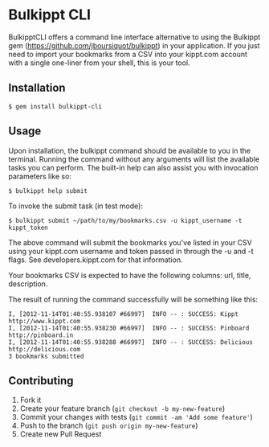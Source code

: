 # Bulkippt CLI

BulkipptCLI offers a command line interface alternative to using the Bulkippt gem (https://github.com/jboursiquot/bulkippt) in your application. If you just need to import your bookmarks from a CSV into your kippt.com account with a single one-liner from your shell, this is your tool.

## Installation
    
	$ gem install bulkippt-cli

## Usage

Upon installation, the bulkippt command should be available to you in the terminal. Running the command without any arguments will list the available tasks you can perform. The built-in help can also assist you with invocation parameters like so:

    $ bulkippt help submit

To invoke the submit task (in test mode): 

    $ bulkippt submit ~/path/to/my/bookmarks.csv -u kippt_username -t kippt_token

The above command will submit the bookmarks you've listed in your CSV using your kippt.com username and token passed in through the -u and -t flags. See developers.kippt.com for that information.

Your bookmarks CSV is expected to have the following columns: url, title, description.

The result of running the command successfully will be something like this:

    I, [2012-11-14T01:40:55.938107 #66997]  INFO -- : SUCCESS: Kippt http://www.kippt.com
    I, [2012-11-14T01:40:55.938230 #66997]  INFO -- : SUCCESS: Pinboard http://pinboard.in
    I, [2012-11-14T01:40:55.938288 #66997]  INFO -- : SUCCESS: Delicious http://delicious.com
    3 bookmarks submitted

## Contributing

1. Fork it
2. Create your feature branch (`git checkout -b my-new-feature`)
3. Commit your changes with tests (`git commit -am 'Add some feature'`)
4. Push to the branch (`git push origin my-new-feature`)
5. Create new Pull Request
